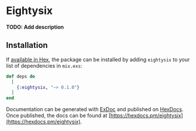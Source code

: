# Eightysix

**TODO: Add description**

## Installation

If [available in Hex](https://hex.pm/docs/publish), the package can be installed
by adding `eightysix` to your list of dependencies in `mix.exs`:

```elixir
def deps do
  [
    {:eightysix, "~> 0.1.0"}
  ]
end
```

Documentation can be generated with [ExDoc](https://github.com/elixir-lang/ex_doc)
and published on [HexDocs](https://hexdocs.pm). Once published, the docs can
be found at [https://hexdocs.pm/eightysix](https://hexdocs.pm/eightysix).

